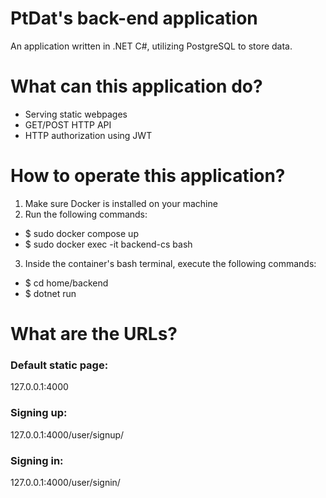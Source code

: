 # PtDat's back-end application
An application written in .NET C#, utilizing PostgreSQL to store data.

# What can this application do?
- Serving static webpages
- GET/POST HTTP API
- HTTP authorization using JWT

# How to operate this application?
1. Make sure Docker is installed on your machine
2. Run the following commands:
- $ sudo docker compose up
- $ sudo docker exec -it backend-cs bash
3. Inside the container's bash terminal, execute the following commands:
- $ cd home/backend
- $ dotnet run

# What are the URLs?
### Default static page:
127.0.0.1:4000
### Signing up:
127.0.0.1:4000/user/signup/
### Signing in:
127.0.0.1:4000/user/signin/